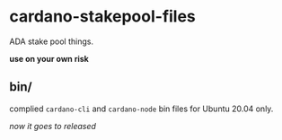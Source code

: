 # cardano-stakepool-files

ADA stake pool things.

**use on your own risk**

## bin/
complied `cardano-cli` and `cardano-node` bin files for Ubuntu 20.04 only.

*now it goes to released*

